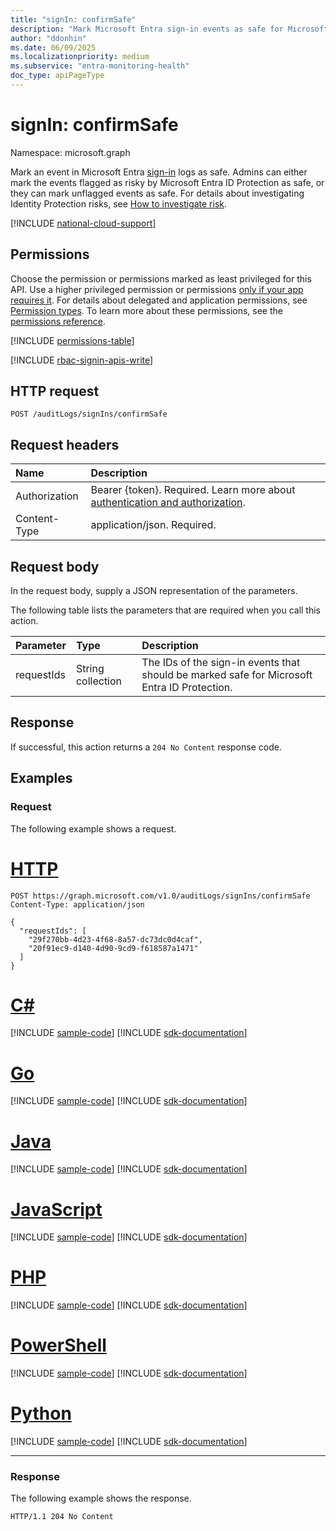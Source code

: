 ```yaml
---
title: "signIn: confirmSafe"
description: "Mark Microsoft Entra sign-in events as safe for Microsoft Entra ID Protection."
author: "ddonhin"
ms.date: 06/09/2025
ms.localizationpriority: medium
ms.subservice: "entra-monitoring-health"
doc_type: apiPageType
---
```


# signIn: confirmSafe

Namespace: microsoft.graph

Mark an event in Microsoft Entra [sign-in](../resources/signin.md) logs as safe. Admins can either mark the events flagged as risky by Microsoft Entra ID Protection as safe, or they can mark unflagged events as safe. For details about investigating Identity Protection risks, see [How to investigate risk](/azure/active-directory/identity-protection/howto-identity-protection-investigate-risk).

[!INCLUDE [national-cloud-support](../../includes/global-only.md)]

## Permissions

Choose the permission or permissions marked as least privileged for this API. Use a higher privileged permission or permissions [only if your app requires it](/graph/permissions-overview#best-practices-for-using-microsoft-graph-permissions). For details about delegated and application permissions, see [Permission types](/graph/permissions-overview#permission-types). To learn more about these permissions, see the [permissions reference](/graph/permissions-reference).

<!-- { "blockType": "permissions", "name": "signin_confirmsafe" } -->
[!INCLUDE [permissions-table](../includes/permissions/signin-confirmsafe-permissions.md)]

[!INCLUDE [rbac-signin-apis-write](../includes/rbac-for-apis/rbac-signin-apis-write.md)]

## HTTP request

<!-- {
  "blockType": "ignored"
}
-->
```http
POST /auditLogs/signIns/confirmSafe
```

## Request headers

|Name|Description|
|:---|:---|
|Authorization|Bearer {token}. Required. Learn more about [authentication and authorization](/graph/auth/auth-concepts).|
|Content-Type|application/json. Required.|

## Request body

In the request body, supply a JSON representation of the parameters.

The following table lists the parameters that are required when you call this action.

|Parameter|Type|Description|
|:---|:---|:---|
|requestIds|String collection|The IDs of the sign-in events that should be marked safe for Microsoft Entra ID Protection.|



## Response

If successful, this action returns a `204 No Content` response code.

## Examples

### Request

The following example shows a request.
# [HTTP](#tab/http)
<!-- {
  "blockType": "request",
  "name": "signinthis.confirmsafe"
}
-->
```http
POST https://graph.microsoft.com/v1.0/auditLogs/signIns/confirmSafe
Content-Type: application/json

{
  "requestIds": [
    "29f270bb-4d23-4f68-8a57-dc73dc0d4caf",
    "20f91ec9-d140-4d90-9cd9-f618587a1471"
  ]
}
```

# [C#](#tab/csharp)
[!INCLUDE [sample-code](../includes/snippets/csharp/signinthisconfirmsafe-csharp-snippets.md)]
[!INCLUDE [sdk-documentation](../includes/snippets/snippets-sdk-documentation-link.md)]

# [Go](#tab/go)
[!INCLUDE [sample-code](../includes/snippets/go/signinthisconfirmsafe-go-snippets.md)]
[!INCLUDE [sdk-documentation](../includes/snippets/snippets-sdk-documentation-link.md)]

# [Java](#tab/java)
[!INCLUDE [sample-code](../includes/snippets/java/signinthisconfirmsafe-java-snippets.md)]
[!INCLUDE [sdk-documentation](../includes/snippets/snippets-sdk-documentation-link.md)]

# [JavaScript](#tab/javascript)
[!INCLUDE [sample-code](../includes/snippets/javascript/signinthisconfirmsafe-javascript-snippets.md)]
[!INCLUDE [sdk-documentation](../includes/snippets/snippets-sdk-documentation-link.md)]

# [PHP](#tab/php)
[!INCLUDE [sample-code](../includes/snippets/php/signinthisconfirmsafe-php-snippets.md)]
[!INCLUDE [sdk-documentation](../includes/snippets/snippets-sdk-documentation-link.md)]

# [PowerShell](#tab/powershell)
[!INCLUDE [sample-code](../includes/snippets/powershell/signinthisconfirmsafe-powershell-snippets.md)]
[!INCLUDE [sdk-documentation](../includes/snippets/snippets-sdk-documentation-link.md)]

# [Python](#tab/python)
[!INCLUDE [sample-code](../includes/snippets/python/signinthisconfirmsafe-python-snippets.md)]
[!INCLUDE [sdk-documentation](../includes/snippets/snippets-sdk-documentation-link.md)]

---

### Response

The following example shows the response.
<!-- {
  "blockType": "response",
  "truncated": true
}
-->
```http
HTTP/1.1 204 No Content
```


